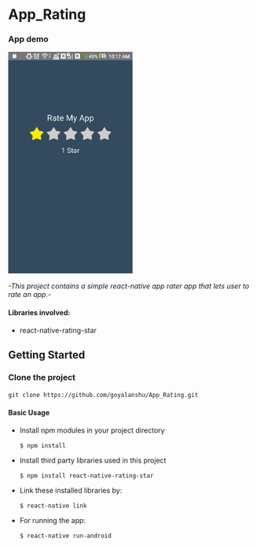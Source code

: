 # App_Rating

### App demo

<img src = './demo.gif' />

*-This project contains a simple react-native app rater app that lets user to rate an app.-*

#### Libraries involved:  
* react-native-rating-star

## Getting Started

### Clone the project
`git clone https://github.com/goyalanshu/App_Rating.git`

#### Basic Usage

* Install npm modules in your project directory

      $ npm install
      
* Install third party libraries used in this project

      $ npm install react-native-rating-star
  
* Link these installed libraries by:

      $ react-native link
  
* For running the app: 

      $ react-native run-android
      
